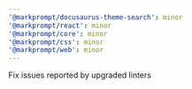 ```yaml
---
'@markprompt/docusaurus-theme-search': minor
'@markprompt/react': minor
'@markprompt/core': minor
'@markprompt/css': minor
'@markprompt/web': minor
---
```


Fix issues reported by upgraded linters

